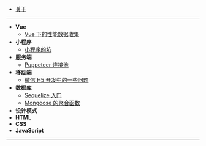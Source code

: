 - [关于](README.md)

---

- **Vue**
  - [Vue 下的性能数据收集](posts/Vue/Vue下的性能数据收集.md)
- **小程序**
  - [小程序的坑](posts/小程序/小程序的坑.md)
- **服务端**
  - [Puppeteer 连接池](posts/服务端/Puppeteer连接池.md)
- **移动端**
  - [微信 H5 开发中的一些问题](posts/移动端/微信H5开发中的一些问题.md)
- **数据库**
  - [Sequelize 入门](posts/数据库/Sequelize入门.md)
  - [Mongoose 的聚合函数](posts/数据库/Mongoose的聚合函数.md)
- **设计模式**
- **HTML**
- **CSS**
- **JavaScript**

---

<!-- - **友链** -->
